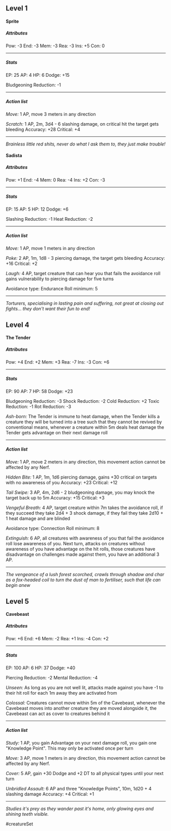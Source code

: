 ## Level 1
#### Sprite

##### Attributes

Pow: -3
End: -3
Mem: -3
Rea: -3
Ins: +5
Con: 0

---
##### Stats

EP: 25
AP: 4
HP: 6
Dodge: +15

Bludgeoning Reduction: -1

---
##### Action list

*Move:* 1 AP, move 3 meters in any direction

*Scratch:* 1 AP, 2m, 3d4 - 6 slashing damage, on critical hit the target gets bleeding
Accuracy: +28
Critical: +4

---
*Brainless little red shits, never do what I ask them to, they just make trouble!*

#### Sadista

##### Attributes

Pow: +1
End: -4
Mem: 0
Rea: -4
Ins: +2
Con: -3

---
##### Stats

EP: 15
AP: 5
HP: 12
Dodge: +6

Slashing Reduction: -1
Heat Reduction: -2

---
##### Action list

*Move:* 1 AP, move 1 meters in any direction

*Poke:* 2 AP, 1m, 1d8 - 3 piercing damage, the target gets bleeding
Accuracy: +16
Critical: +2

*Laugh:* 4 AP, target creature that can hear you that fails the avoidance roll gains vulnerability to piercing damage for five turns

Avoidance type: Endurance
Roll minimum: 5

---
*Torturers, specialising in lasting pain and suffering, not great at closing out fights... they don't want their fun to end!*

## Level 4
#### The Tender

##### Attributes

Pow: +4
End: +2
Mem: +3
Rea: -7
Ins: -3
Con: +6

---
##### Stats

EP: 90
AP: 7
HP: 58
Dodge: +23

Bludgeoning Reduction: -3
Shock Reduction: -2
Cold Reduction: +2
Toxic Reduction: -1
Rot Reduction: -3

*Ash-born:* The Tender is immune to heat damage, when the Tender kills a creature they will be turned into a tree such that they cannot be revived by conventional means, whenever a creature within 5m deals heat damage the Tender gets advantage on their next damage roll

---
##### Action list

*Move:* 1 AP, move 2 meters in any direction, this movement action cannot be affected by any Nerf.

*Hidden Bite:* 1 AP, 1m, 1d6 piercing damage, gains +30 critical on targets with no awareness of you
Accuracy: +23
Critical: +12

*Tail Swipe:* 3 AP, 4m, 2d6 - 2 bludgeoning damage, you may knock the target back up to 5m
Accuracy: +15
Critical: +3

*Vengeful Breath:* 4 AP, target creature within 7m takes the avoidance roll, if they succeed they take 2d4 + 3 shock damage, if they fail they take 2d10 + 1 heat damage and are blinded

Avoidance type: Connection
Roll minimum: 8

*Extinguish:* 6 AP, all creatures with awareness of you that fail the avoidance roll lose awareness of you. Next turn, attacks on creatures without awareness of you have advantage on the hit rolls, those creatures have disadvantage on challenges made against them, you have an additional 3 AP.

---
*The vengeance of a lush forest scorched, crawls through shadow and char as a fox-headed coil to turn the dust of man to fertiliser, such that life can begin anew*

## Level 5
#### Cavebeast

##### Attributes

Pow: +6
End: +6
Mem: -2
Rea: +1
Ins: -4
Con: +2

---
##### Stats

EP: 100
AP: 6
HP: 37
Dodge: +40

Piercing Reduction: -2
Mental Reduction: -4

*Unseen:* As long as you are not well lit, attacks made against you have -1 to their hit roll for each 1m away they are activated from

*Colossal:* Creatures cannot move within 5m of the Cavebeast, whenever the Cavebeast moves into another creature they are moved alongside it, the Cavebeast can act as cover to creatures behind it

---
##### Action list

*Study:* 1 AP, you gain Advantage on your next damage roll, you gain one "Knowledge Point". This may only be activated once per turn

*Move:* 3 AP, move 1 meters in any direction, this movement action cannot be affected by any Nerf.

*Cover:* 5 AP, gain +30 Dodge and +2 DT to all physical types until your next turn

*Unbridled Assault:* 6 AP and three "Knowledge Points", 10m, 1d20 + 4 slashing damage
Accuracy: +4
Critical: +1

---
*Studies it's prey as they wander past it's home, only glowing eyes and shining teeth visible.*

#creatureSet 
